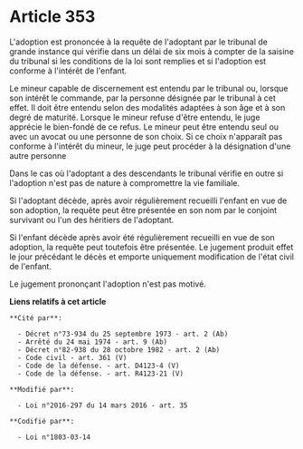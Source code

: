 # Article 353

L'adoption est prononcée à la requête de l'adoptant par le tribunal de grande instance qui vérifie dans un délai de six mois
à compter de la saisine du tribunal si les conditions de la loi sont remplies et si l'adoption est conforme à l'intérêt de
l'enfant.

Le mineur capable de discernement est entendu par le tribunal ou, lorsque son intérêt le commande, par la personne désignée
par le tribunal à cet effet. Il doit être entendu selon des modalités adaptées à son âge et à son degré de maturité. Lorsque
le mineur refuse d'être entendu, le juge apprécie le bien-fondé de ce refus. Le mineur peut être entendu seul ou avec un
avocat ou une personne de son choix. Si ce choix n'apparaît pas conforme à l'intérêt du mineur, le juge peut procéder à la
désignation d'une autre personne

Dans le cas où l'adoptant a des descendants le tribunal vérifie en outre si l'adoption n'est pas de nature à compromettre la
vie familiale.

Si l'adoptant décède, après avoir régulièrement recueilli l'enfant en vue de son adoption, la requête peut être présentée en
son nom par le conjoint survivant ou l'un des héritiers de l'adoptant.

Si l'enfant décède après avoir été régulièrement recueilli en vue de son adoption, la requête peut toutefois être présentée.
Le jugement produit effet le jour précédant le décès et emporte uniquement modification de l'état civil de l'enfant.

Le jugement prononçant l'adoption n'est pas motivé.

**Liens relatifs à cet article**

	**Cité par**:

	  - Décret n°73-934 du 25 septembre 1973 - art. 2 (Ab)
	  - Arrêté du 24 mai 1974 - art. 9 (Ab)
	  - Décret n°82-938 du 28 octobre 1982 - art. 2 (Ab)
	  - Code civil - art. 361 (V)
	  - Code de la défense. - art. D4123-4 (V)
	  - Code de la défense. - art. R4123-21 (V)

	**Modifié par**:

	  - Loi n°2016-297 du 14 mars 2016 - art. 35

	**Codifié par**:

	  - Loi n°1803-03-14
